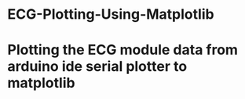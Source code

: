 # ECG-Plotting-Using-Matplotlib
# Plotting the ECG module data from arduino ide serial plotter to matplotlib
